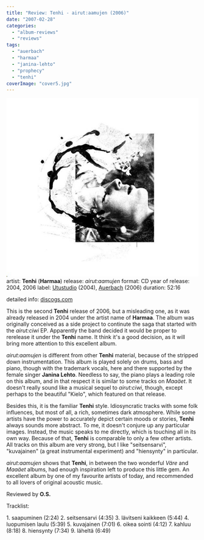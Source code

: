 ```yaml
---
title: "Review: Tenhi - airut:aamujen (2006)"
date: "2007-02-28"
categories: 
  - "album-reviews"
  - "reviews"
tags: 
  - "auerbach"
  - "harmaa"
  - "janina-lehto"
  - "prophecy"
  - "tenhi"
coverImage: "cover5.jpg"
---
```


[![](images/cover5.jpg "tenhi_airut")](http://www.eveningoflight.nl/wordpress/wp-content/uploads/2011/12/cover5.jpg)artist: **Tenhi** (**Harmaa**) release: _airut:aamujen_ format: CD year of release: 2004, 2006 label: [Utustudio](http://www.utustudio.com/) (2004), [Auerbach](http://www.auerbach.cd/) (2006) duration: 52:16

detailed info: [discogs.com](http://www.discogs.com/Tenhi-AirutAamujen/master/317735)

This is the second **Tenhi** release of 2006, but a misleading one, as it was already released in 2004 under the artist name of **Harmaa**. The album was originally conceived as a side project to continute the saga that started with the _airut:ciwi_ EP. Apparently the band decided it would be proper to rerelease it under the **Tenhi** name. It think it's a good decision, as it will bring more attention to this excellent album.

_airut:aamujen_ is different from other **Tenhi** material, because of the stripped down instrumentation. This album is played solely on drums, bass and piano, though with the trademark vocals, here and there supported by the female singer **Janina Lehto**. Needless to say, the piano plays a leading role on this album, and in that respect it is similar to some tracks on _Maaäet_. It doesn't really sound like a musical sequel to _airut:ciwi_, though, except perhaps to the beautiful "Kielo", which featured on that release.

Besides this, it is the familiar **Tenhi** style. Idiosyncratic tracks with some folk influences, but most of all, a rich, sometimes dark atmosphere. While some artists have the power to accurately depict certain moods or stories, **Tenhi** always sounds more abstract. To me, it doesn't conjure up any particular images. Instead, the music speaks to me directly, which is touching all in its own way. Because of that, **Tenhi** is comparable to only a few other artists. All tracks on this album are very strong, but I like "seitsensarvi", "kuvajainen" (a great instrumental experiment) and "hiensynty" in particular.

_airut:aamujen_ shows that **Tenhi**, in between the two wonderful _Väre_ and _Maaäet_ albums, had enough inspiration left to produce this little gem. An excellent album by one of my favourite artists of today, and recommended to all lovers of original acoustic music.

Reviewed by **O.S.**

Tracklist:

1\. saapuminen (2:24) 2. seitsensarvi (4:35) 3. lävitseni kaikkeen (5:44) 4. luopumisen laulu (5:39) 5. kuvajainen (7:01) 6. oikea sointi (4:12) 7. kahluu (8:18) 8. hiensynty (7:34) 9. läheltä (6:49)
